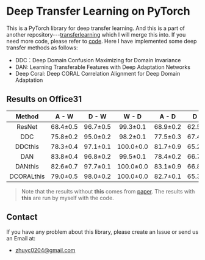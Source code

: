 # Deep Transfer Learning on PyTorch
This is a PyTorch library for deep transfer learning. And this is a part of another repository---[transferlearning](https://github.com/jindongwang/transferlearning) which I will merge this into. If you need more code, please refer to [code](https://github.com/jindongwang/transferlearning/tree/master/code/deep). Here I have implemented some deep transfer methods as follows:
* DDC：Deep Domain Confusion Maximizing for Domain Invariance
* DAN: Learning Transferable Features with Deep Adaptation Networks
* Deep Coral: Deep CORAL Correlation Alignment for Deep Domain Adaptation

## Results on Office31
| Method | A - W | D - W | W - D | A - D | D - A | W - A | Average |
|:--------------:|:-----:|:-----:|:-----:|:-----:|:----:|:----:|:-------:|
| ResNet | 68.4±0.5 | 96.7±0.5 | 99.3±0.1 | 68.9±0.2 | 62.5±0.3 | 60.7±0.3 | 76.1 |
| DDC | 75.8±0.2 | 95.0±0.2 | 98.2±0.1 | 77.5±0.3 | 67.4±0.4 | 64.0±0.5 | 79.7 |
| DDCthis | 78.3±0.4 | 97.1±0.1 | 100.0±0.0 | 81.7±0.9 | 65.2±0.6 | 65.1±0.4 | 81.2 |
| DAN | 83.8±0.4 | 96.8±0.2 | 99.5±0.1 | 78.4±0.2 | 66.7±0.3 | 62.7±0.2 | 81.3 |
| DANthis | 82.6±0.7 | 97.7±0.1 | 100.0±0.0 | 83.1±0.9 | 66.8±0.3 | 66.6±0.4 | 82.8 |
| DCORALthis | 79.0±0.5 | 98.0±0.2 | 100.0±0.0 | 82.7±0.1 | 65.3±0.3 | 64.5±0.3 | 81.6 |

> Note that the results without **this** comes from [paper](http://ise.thss.tsinghua.edu.cn/~mlong/doc/multi-adversarial-domain-adaptation-aaai18.pdf). The results with **this** are run by myself with the code. 

## Contact
If you have any problem about this library, please create an Issue or send us an Email at:
* zhuyc0204@gmail.com